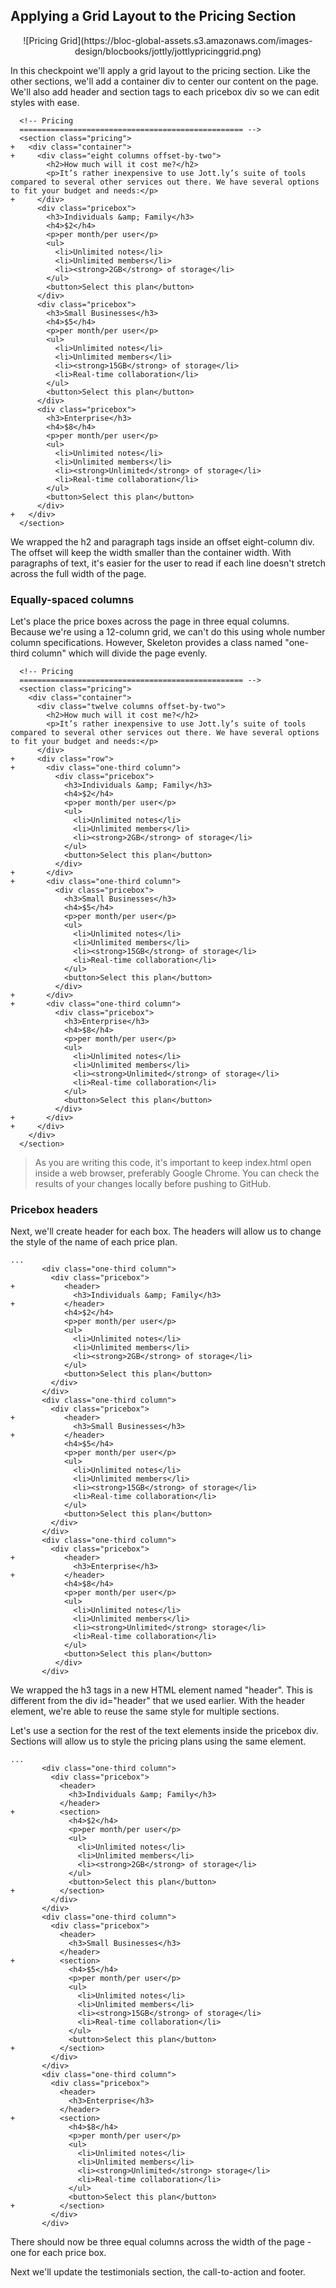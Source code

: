 ## Applying a Grid Layout to the Pricing Section

<center>![Pricing Grid](https://bloc-global-assets.s3.amazonaws.com/images-design/blocbooks/jottly/jottlypricinggrid.png)</center>

In this checkpoint we'll apply a grid layout to the pricing section. Like the other sections, we'll add a container div to center our content on the page. We'll also add header and section tags to each pricebox div so we can edit styles with ease.

```html(index.html)
  <!-- Pricing
  ================================================== -->
  <section class="pricing">
+   <div class="container">
+     <div class="eight columns offset-by-two">
        <h2>How much will it cost me?</h2>
        <p>It’s rather inexpensive to use Jott.ly’s suite of tools compared to several other services out there. We have several options to fit your budget and needs:</p>
+     </div>
      <div class="pricebox">
        <h3>Individuals &amp; Family</h3>
        <h4>$2</h4>
        <p>per month/per user</p>
        <ul>
          <li>Unlimited notes</li>
          <li>Unlimited members</li>
          <li><strong>2GB</strong> of storage</li>
        </ul>
        <button>Select this plan</button>
      </div>
      <div class="pricebox">
        <h3>Small Businesses</h3>
        <h4>$5</h4>
        <p>per month/per user</p>
        <ul>
          <li>Unlimited notes</li>
          <li>Unlimited members</li>
          <li><strong>15GB</strong> of storage</li>
          <li>Real-time collaboration</li>
        </ul>
        <button>Select this plan</button>
      </div>
      <div class="pricebox">
        <h3>Enterprise</h3>
        <h4>$8</h4>
        <p>per month/per user</p>
        <ul>
          <li>Unlimited notes</li>
          <li>Unlimited members</li>
          <li><strong>Unlimited</strong> of storage</li>
          <li>Real-time collaboration</li>
        </ul>
        <button>Select this plan</button>
      </div>
+   </div>
  </section>
```

We wrapped the h2 and paragraph tags inside an offset eight-column div. The offset will keep the width smaller than the container width. With paragraphs of text, it's easier for the user to read if each line doesn't stretch across the full width of the page.

### Equally-spaced columns

Let's place the price boxes across the page in three equal columns. Because we're using a 12-column grid, we can't do this using whole number column specifications. However, Skeleton provides a class named "one-third column" which will divide the page evenly.

```html(index.html)
  <!-- Pricing
  ================================================== -->
  <section class="pricing">
    <div class="container">
      <div class="twelve columns offset-by-two">
        <h2>How much will it cost me?</h2>
        <p>It’s rather inexpensive to use Jott.ly’s suite of tools compared to several other services out there. We have several options to fit your budget and needs:</p>
      </div>
+     <div class="row">
+       <div class="one-third column">
          <div class="pricebox">
            <h3>Individuals &amp; Family</h3>
            <h4>$2</h4>
            <p>per month/per user</p>
            <ul>
              <li>Unlimited notes</li>
              <li>Unlimited members</li>
              <li><strong>2GB</strong> of storage</li>
            </ul>
            <button>Select this plan</button>
          </div>
+       </div>
+       <div class="one-third column">
          <div class="pricebox">
            <h3>Small Businesses</h3>
            <h4>$5</h4>
            <p>per month/per user</p>
            <ul>
              <li>Unlimited notes</li>
              <li>Unlimited members</li>
              <li><strong>15GB</strong> of storage</li>
              <li>Real-time collaboration</li>
            </ul>
            <button>Select this plan</button>
          </div>
+       </div>
+       <div class="one-third column">
          <div class="pricebox">
            <h3>Enterprise</h3>
            <h4>$8</h4>
            <p>per month/per user</p>
            <ul>
              <li>Unlimited notes</li>
              <li>Unlimited members</li>
              <li><strong>Unlimited</strong> of storage</li>
              <li>Real-time collaboration</li>
            </ul>
            <button>Select this plan</button>
          </div>
+       </div>
+     </div>
    </div>
  </section>
```

> As you are writing this code, it's important to keep index.html open inside a web browser, preferably Google Chrome. You can check the results of your changes locally before pushing to GitHub.

### Pricebox headers

Next, we'll create header for each box. The headers will allow us to change the style of the name of each price plan.

```html(index.html)
...
       <div class="one-third column">
         <div class="pricebox">
+           <header>
              <h3>Individuals &amp; Family</h3>
+           </header>
            <h4>$2</h4>
            <p>per month/per user</p>
            <ul>
              <li>Unlimited notes</li>
              <li>Unlimited members</li>
              <li><strong>2GB</strong> of storage</li>
            </ul>
            <button>Select this plan</button>
         </div>
       </div>
       <div class="one-third column">
         <div class="pricebox">
+           <header>
              <h3>Small Businesses</h3>
+           </header>
            <h4>$5</h4>
            <p>per month/per user</p>
            <ul>
              <li>Unlimited notes</li>
              <li>Unlimited members</li>
              <li><strong>15GB</strong> of storage</li>
              <li>Real-time collaboration</li>
            </ul>
            <button>Select this plan</button>
         </div>
       </div>
       <div class="one-third column">
         <div class="pricebox">
+           <header>
              <h3>Enterprise</h3>
+           </header>
            <h4>$8</h4>
            <p>per month/per user</p>
            <ul>
              <li>Unlimited notes</li>
              <li>Unlimited members</li>
              <li><strong>Unlimited</strong> storage</li>
              <li>Real-time collaboration</li>
            </ul>
            <button>Select this plan</button>
          </div>
       </div>  
```

We wrapped the h3 tags in a new HTML element named "header". This is different from the div id="header" that we used earlier. With the header element, we're able to reuse the same style for multiple sections.

Let's use a section for the rest of the text elements inside the pricebox div. Sections will allow us to style the pricing plans using the same element.

```html(index.html)
...
       <div class="one-third column">
         <div class="pricebox">
           <header>
             <h3>Individuals &amp; Family</h3>
           </header>
+          <section>
             <h4>$2</h4>
             <p>per month/per user</p>
             <ul>
               <li>Unlimited notes</li>
               <li>Unlimited members</li>
               <li><strong>2GB</strong> of storage</li>
             </ul>
             <button>Select this plan</button>
+          </section>
         </div>
       </div>
       <div class="one-third column">
         <div class="pricebox">
           <header>
             <h3>Small Businesses</h3>
           </header>
+          <section>
             <h4>$5</h4>
             <p>per month/per user</p>
             <ul>
               <li>Unlimited notes</li>
               <li>Unlimited members</li>
               <li><strong>15GB</strong> of storage</li>
               <li>Real-time collaboration</li>
             </ul>
             <button>Select this plan</button>
+          </section>
         </div>
       </div>
       <div class="one-third column">
         <div class="pricebox">
           <header>
             <h3>Enterprise</h3>
           </header>
+          <section>
             <h4>$8</h4>
             <p>per month/per user</p>
             <ul>
               <li>Unlimited notes</li>
               <li>Unlimited members</li>
               <li><strong>Unlimited</strong> storage</li>
               <li>Real-time collaboration</li>
             </ul>
             <button>Select this plan</button>
+          </section>
         </div>
       </div>
```

There should now be three equal columns across the width of the page - one for each price box.

Next we'll update the testimonials section, the call-to-action and footer.
